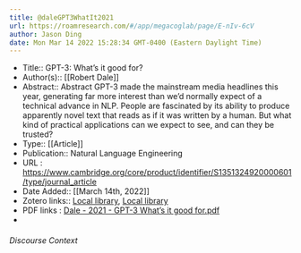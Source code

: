 ```yaml
---
title: @daleGPT3WhatIt2021
url: https://roamresearch.com/#/app/megacoglab/page/E-nIv-6cV
author: Jason Ding
date: Mon Mar 14 2022 15:28:34 GMT-0400 (Eastern Daylight Time)
---
```


- Title:: GPT-3: What’s it good for?
- Author(s):: [[Robert Dale]]
- Abstract:: Abstract
            GPT-3 made the mainstream media headlines this year, generating far more interest than we’d normally expect of a technical advance in NLP. People are fascinated by its ability to produce apparently novel text that reads as if it was written by a human. But what kind of practical applications can we expect to see, and can they be trusted?
- Type:: [[Article]]
- Publication:: Natural Language Engineering
- URL : https://www.cambridge.org/core/product/identifier/S1351324920000601/type/journal_article
- Date Added:: [[March 14th, 2022]]
- Zotero links:: [Local library](zotero://select/groups/2451508/items/4HR2Z3GD), [Local library](https://www.zotero.org/groups/2451508/items/4HR2Z3GD)
- PDF links : [Dale - 2021 - GPT-3 What’s it good for.pdf](zotero://open-pdf/groups/2451508/items/EGR4LEG2)
- 

###### Discourse Context


